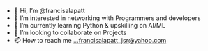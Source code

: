 - 👋 Hi, I’m @francisalapatt
- 👀 I’m interested in networking with Programmers and developers
- 🌱 I’m currently learning Python & upskilling on AI/ML
- 💞️ I’m looking to collaborate on Projects
- 📫 How to reach me ...francisalapatt_jsr@yahoo.com

<!--- Thank You !!
francisalapatt/francisalapatt is a ✨ special ✨ repository because its `README.md` (this file) appears on your GitHub profile.
You can click the Preview link to take a look at your changes.
--->
